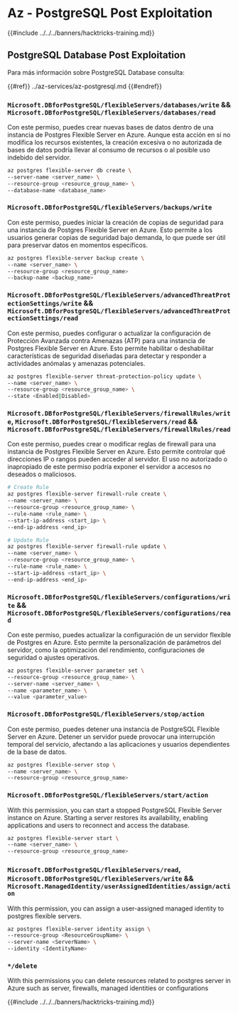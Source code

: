 # Az - PostgreSQL Post Exploitation

{{#include ../../../banners/hacktricks-training.md}}

## PostgreSQL Database Post Exploitation
Para más información sobre PostgreSQL Database consulta:

{{#ref}}
../az-services/az-postgresql.md
{{#endref}}

### `Microsoft.DBforPostgreSQL/flexibleServers/databases/write` && `Microsoft.DBforPostgreSQL/flexibleServers/databases/read`

Con este permiso, puedes crear nuevas bases de datos dentro de una instancia de Postgres Flexible Server en Azure. Aunque esta acción en sí no modifica los recursos existentes, la creación excesiva o no autorizada de bases de datos podría llevar al consumo de recursos o al posible uso indebido del servidor.
```bash
az postgres flexible-server db create \
--server-name <server_name> \
--resource-group <resource_group_name> \
--database-name <database_name>
```
### `Microsoft.DBforPostgreSQL/flexibleServers/backups/write`

Con este permiso, puedes iniciar la creación de copias de seguridad para una instancia de Postgres Flexible Server en Azure. Esto permite a los usuarios generar copias de seguridad bajo demanda, lo que puede ser útil para preservar datos en momentos específicos.
```bash
az postgres flexible-server backup create \
--name <server_name> \
--resource-group <resource_group_name>
--backup-name <backup_name>
```
### `Microsoft.DBforPostgreSQL/flexibleServers/advancedThreatProtectionSettings/write` && `Microsoft.DBforPostgreSQL/flexibleServers/advancedThreatProtectionSettings/read`

Con este permiso, puedes configurar o actualizar la configuración de Protección Avanzada contra Amenazas (ATP) para una instancia de Postgres Flexible Server en Azure. Esto permite habilitar o deshabilitar características de seguridad diseñadas para detectar y responder a actividades anómalas y amenazas potenciales.
```bash
az postgres flexible-server threat-protection-policy update \
--name <server_name> \
--resource-group <resource_group_name> \
--state <Enabled|Disabled>
```
### `Microsoft.DBforPostgreSQL/flexibleServers/firewallRules/write`, `Microsoft.DBforPostgreSQL/flexibleServers/read` && `Microsoft.DBforPostgreSQL/flexibleServers/firewallRules/read`

Con este permiso, puedes crear o modificar reglas de firewall para una instancia de Postgres Flexible Server en Azure. Esto permite controlar qué direcciones IP o rangos pueden acceder al servidor. El uso no autorizado o inapropiado de este permiso podría exponer el servidor a accesos no deseados o maliciosos.
```bash
# Create Rule
az postgres flexible-server firewall-rule create \
--name <server_name> \
--resource-group <resource_group_name> \
--rule-name <rule_name> \
--start-ip-address <start_ip> \
--end-ip-address <end_ip>

# Update Rule
az postgres flexible-server firewall-rule update \
--name <server_name> \
--resource-group <resource_group_name> \
--rule-name <rule_name> \
--start-ip-address <start_ip> \
--end-ip-address <end_ip>
```
### `Microsoft.DBforPostgreSQL/flexibleServers/configurations/write` && `Microsoft.DBforPostgreSQL/flexibleServers/configurations/read`

Con este permiso, puedes actualizar la configuración de un servidor flexible de Postgres en Azure. Esto permite la personalización de parámetros del servidor, como la optimización del rendimiento, configuraciones de seguridad o ajustes operativos.
```bash
az postgres flexible-server parameter set \
--resource-group <resource_group_name> \
--server-name <server_name> \
--name <parameter_name> \
--value <parameter_value>
```
### `Microsoft.DBforPostgreSQL/flexibleServers/stop/action`

Con este permiso, puedes detener una instancia de PostgreSQL Flexible Server en Azure. Detener un servidor puede provocar una interrupción temporal del servicio, afectando a las aplicaciones y usuarios dependientes de la base de datos.
```bash
az postgres flexible-server stop \
--name <server_name> \
--resource-group <resource_group_name>
```

### `Microsoft.DBforPostgreSQL/flexibleServers/start/action`
With this permission, you can start a stopped PostgreSQL Flexible Server instance on Azure. Starting a server restores its availability, enabling applications and users to reconnect and access the database.

```bash
az postgres flexible-server start \
--name <server_name> \
--resource-group <resource_group_name>
```

### `Microsoft.DBforPostgreSQL/flexibleServers/read`, `Microsoft.DBforPostgreSQL/flexibleServers/write` && `Microsoft.ManagedIdentity/userAssignedIdentities/assign/action`

With this permission, you can assign a user-assigned managed identity to postgres flexible servers.

```bash
az postgres flexible-server identity assign \
--resource-group <ResourceGroupName> \
--server-name <ServerName> \
--identity <IdentityName>
```

### `*/delete`
With this permissions you can delete resources related to postgres server in Azure such as server, firewalls, managed identities or configurations


{{#include ../../../banners/hacktricks-training.md}}
